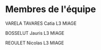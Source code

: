 # Membres de l'équipe
VARELA TAVARES Catia L3 MIAGE

BOSSELUT Jauris L3 MIAGE

REOULET Nicolas L3 MIAGE

